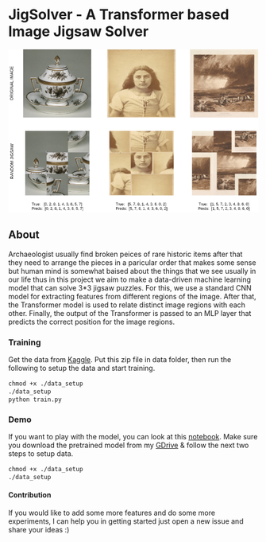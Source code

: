 # JigSolver - A Transformer based Image Jigsaw Solver
![sample](jigsaw_sample.png "Sample of Model Predictions")


## About
Archaeologist usually find broken peices of rare historic items after that they need to arrange the pieces in a paricular order that makes some sense but human mind is somewhat baised about the things that we see usually in our life thus in this project we aim to make a data-driven machine learning model that can solve 3\*3 jigsaw puzzles. For this, we use a standard CNN model for extracting features from different regions of the image. After that, the Transformer model is used to relate distinct image regions with each other. Finally, the output of the Transformer is passed to an MLP layer that predicts the correct position for the image regions. 

### Training 
Get the data from [Kaggle](https://www.kaggle.com/c/imet-2020-fgvc7). Put this zip file in data folder, then run the following to setup the data and start training. 
```
chmod +x ./data_setup
./data_setup
python train.py
```

### Demo
If you want to play with the model, you can look at this [notebook](https://github.com/i-m-vivek/JigSolver/blob/master/Pretrained%20Model%20Demo.ipynb). Make sure you download the pretrained model from my [GDrive](https://drive.google.com/file/d/1WUTiIvY0B3CH9GBXIociUa53DdIUiyo9/view?usp=sharing) & follow the next two steps to setup data.
```
chmod +x ./data_setup
./data_setup
```
#### Contribution 
If you would like to add some more features and do some more experiments, I can help you in getting started just open a new issue and share your ideas :)
